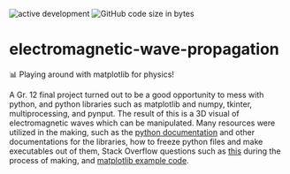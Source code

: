 ![active development](https://img.shields.io/badge/active%20dev-no-red.svg)
![GitHub code size in bytes](https://img.shields.io/github/languages/code-size/simcard0000/electromagnetic-wave-propagation.svg)
# electromagnetic-wave-propagation
📊 Playing around with matplotlib for physics!

A Gr. 12 final project turned out to be a good opportunity to mess with python, and python libraries such as matplotlib and numpy, tkinter, multiprocessing, and pynput. The result of this is a 3D visual of electromagnetic waves which can be manipulated. Many resources were utilized in the making, such as the [python documentation](https://docs.python.org/3/) and other documentations for the libraries, how to freeze python files and make executables out of them, Stack Overflow questions such as [this](https://stackoverflow.com/questions/33623263/how-to-update-3d-arrow-animation-in-matplotlib) during the process of making, and [matplotlib example code](https://matplotlib.org/examples/animation/simple_3danim.html).
